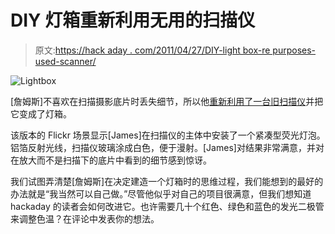 # DIY 灯箱重新利用无用的扫描仪

> 原文:[https://hack aday . com/2011/04/27/DIY-light box-re purposes-used-scanner/](https://hackaday.com/2011/04/27/diy-lightbox-repurposes-useless-scanner/)

![](../Images/ae25e9857a476cc7592b9f957240241a.png "Lightbox")

[詹姆斯]不喜欢在扫描摄影底片时丢失细节，所以他[重新利用了一台旧扫描仪](http://jameswilson.tumblr.com/post/4916019909/this-was-one-of-my-weekend-projects-a-homemade)并把它变成了灯箱。

该版本的 Flickr 场景显示[James]在扫描仪的主体中安装了一个紧凑型荧光灯泡。铝箔反射光线，扫描仪玻璃涂成白色，便于漫射。[James]对结果非常满意，并对在放大而不是扫描下的底片中看到的细节感到惊讶。

我们试图弄清楚[詹姆斯]在决定建造一个灯箱时的思维过程，我们能想到的最好的办法就是“我当然可以自己做。”尽管他似乎对自己的项目很满意，但我们想知道 hackaday 的读者会如何改进它。也许需要几十个红色、绿色和蓝色的发光二极管来调整色温？在评论中发表你的想法。